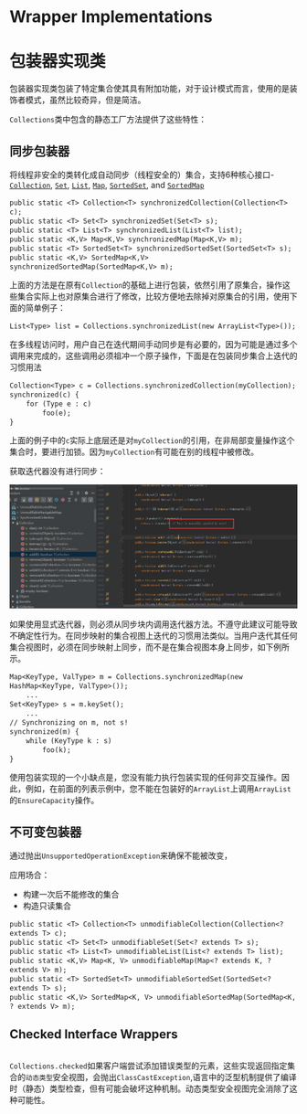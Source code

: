 # Wrapper Implementations

# 包装器实现类

包装器实现类包装了特定集合使其具有附加功能，对于设计模式而言，使用的是装饰者模式，虽然比较奇异，但是简洁。

`Collections`类中包含的静态工厂方法提供了这些特性：

## 同步包装器

将线程非安全的类转化成自动同步（线程安全的）集合，支持6种核心接口- [`Collection`](https://docs.oracle.com/javase/8/docs/api/java/util/Collection.html), [`Set`](https://docs.oracle.com/javase/8/docs/api/java/util/Set.html), [`List`](https://docs.oracle.com/javase/8/docs/api/java/util/List.html), [`Map`](https://docs.oracle.com/javase/8/docs/api/java/util/Map.html), [`SortedSet`](https://docs.oracle.com/javase/8/docs/api/java/util/SortedSet.html), and [`SortedMap`](https://docs.oracle.com/javase/8/docs/api/java/util/SortedMap.html) 

```
public static <T> Collection<T> synchronizedCollection(Collection<T> c);
public static <T> Set<T> synchronizedSet(Set<T> s);
public static <T> List<T> synchronizedList(List<T> list);
public static <K,V> Map<K,V> synchronizedMap(Map<K,V> m);
public static <T> SortedSet<T> synchronizedSortedSet(SortedSet<T> s);
public static <K,V> SortedMap<K,V> synchronizedSortedMap(SortedMap<K,V> m);
```

上面的方法是在原有`Collection`的基础上进行包装，依然引用了原集合，操作这些集合实际上也对原集合进行了修改，比较方便地去除掉对原集合的引用，使用下面的简单例子：

```
List<Type> list = Collections.synchronizedList(new ArrayList<Type>());
```

在多线程访问时，用户自己在迭代期间手动同步是有必要的，因为可能是通过多个调用来完成的，这些调用必须祖冲一个原子操作，下面是在包装同步集合上迭代的习惯用法

```
Collection<Type> c = Collections.synchronizedCollection(myCollection);
synchronized(c) {
    for (Type e : c)
        foo(e);
}

```

上面的例子中的`c`实际上底层还是对`myCollection`的引用，在非局部变量操作这个集合时，要进行加锁。因为`myCollection`有可能在别的线程中被修改。

获取迭代器没有进行同步：

![1550814171573](assets/1550814171573.png)

如果使用显式迭代器，则必须从同步块内调用迭代器方法。不遵守此建议可能导致不确定性行为。在同步映射的集合视图上迭代的习惯用法类似。当用户迭代其任何集合视图时，必须在同步映射上同步，而不是在集合视图本身上同步，如下例所示。

```
Map<KeyType, ValType> m = Collections.synchronizedMap(new HashMap<KeyType, ValType>());
    ...
Set<KeyType> s = m.keySet();
    ...
// Synchronizing on m, not s!
synchronized(m) {
    while (KeyType k : s)
        foo(k);
}
```

使用包装实现的一个小缺点是，您没有能力执行包装实现的任何非交互操作。因此，例如，在前面的列表示例中，您不能在包装好的`ArrayList`上调用`ArrayList`的`EnsureCapacity`操作。

## 不可变包装器

通过抛出`UnsupportedOperationException`来确保不能被改变，

应用场合：

- 构建一次后不能修改的集合
- 构造只读集合

```
public static <T> Collection<T> unmodifiableCollection(Collection<? extends T> c);
public static <T> Set<T> unmodifiableSet(Set<? extends T> s);
public static <T> List<T> unmodifiableList(List<? extends T> list);
public static <K,V> Map<K, V> unmodifiableMap(Map<? extends K, ? extends V> m);
public static <T> SortedSet<T> unmodifiableSortedSet(SortedSet<? extends T> s);
public static <K,V> SortedMap<K, V> unmodifiableSortedMap(SortedMap<K, ? extends V> m);
```

## Checked Interface Wrappers

```

```

`Collections.checked`如果客户端尝试添加错误类型的元素，这些实现返回指定集合的`动态类型`安全视图，会抛出`ClassCastException`,语言中的泛型机制提供了编译时（静态）类型检查，但有可能会破坏这种机制。动态类型安全视图完全消除了这种可能性。